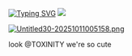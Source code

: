 [![Typing SVG](https://readme-typing-svg.herokuapp.com?font=Cabin&weight=100&size=19&duration=1000&pause=1000&color=E9E9E9&center=true&multiline=true&height=80&lines=Your+a+part+time+lover%2C;And+a+full+time+friend+%3C3)](https://git.io/typing-svg)
![](https://graphic.neocities.org/flw2.gif)

[![Untitled30-20251011005158.png](https://i.postimg.cc/MGqK5p4t/Untitled30-20251011005158.png)](https://postimg.cc/xXp2Tn9b)

look @TOXlNITY we're so cute
